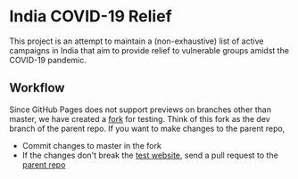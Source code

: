 # India COVID-19 Relief

This project is an attempt to maintain a (non-exhaustive) list of active campaigns in India that aim to provide relief to vulnerable groups amidst the COVID-19 pandemic.

## Workflow
Since GitHub Pages does not support previews on branches other than master, we have created a [fork](https://github.com/niranjantdesai/IndiaCovidRelief) for testing. Think of this fork as the dev branch of the parent repo. If you want to make changes to the parent repo,
- Commit changes to master in the fork
- If the changes don't break the [test website](https://niranjantdesai.github.io/IndiaCovidRelief/), send a pull request to the [parent repo](https://github.com/IndiaCovidRelief/IndiaCovidRelief.github.io)